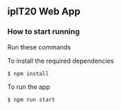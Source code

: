 ## iplT20 Web App



### How to start running
Run these commands

To install the required dependencies

	$ npm install

To run the app

	$ npm run start

